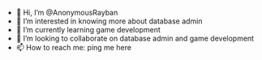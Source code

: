 - 👋 Hi, I’m @AnonymousRayban
- 👀 I’m interested in knowing more about database admin
- 🌱 I’m currently learning game development
- 💞️ I’m looking to collaborate on database admin and game development
- 📫 How to reach me: ping me here

<!---
AnonymousRayban/AnonymousRayban is a ✨ special ✨ repository because its `README.md` (this file) appears on your GitHub profile.
You can click the Preview link to take a look at your changes.
--->
